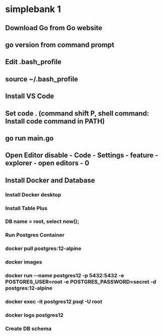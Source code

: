 # simplebank 1
## Download Go from Go website
## go version from command prompt
## Edit .bash_profile
## source ~/.bash_profile
## Install VS Code
## Set code . (command shift P, shell command: Install code command in PATH)
## go run main.go
## Open Editor disable - Code - Settings - feature - explorer - open editors - 0

## Install Docker and Database
### Install Docker desktop
### Install Table Plus
### DB name = root, select now();
### Run Postgres Container
### docker pull postgres:12-alpine
### docker images
### docker run --name postgres12 -p 5432:5432 -e POSTGRES_USER=root -e POSTGRES_PASSWORD=secret -d postgres:12-alpine
### docker exec -it postgres12 psql -U root
### docker logs postgres12
### Create DB schema
###

